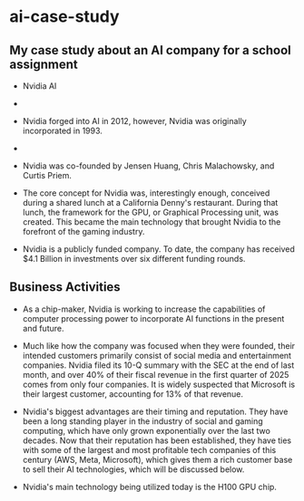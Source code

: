 # ai-case-study

## My case study about an AI company for a school assignment

* Nvidia AI
* 
* Nvidia forged into AI in 2012, however, Nvidia was originally incorporated in 1993.
* 
* Nvidia was co-founded by Jensen Huang, Chris Malachowsky, and Curtis Priem.

* The core concept for Nvidia was, interestingly enough, conceived during a shared lunch at a California Denny's restaurant. During that lunch, the framework for the GPU, or Graphical Processing unit, was created. This became the main technology that brought Nvidia to the forefront of the gaming industry.

* Nvidia is a publicly funded company. To date, the company has received $4.1 Billion in investments over six different funding rounds.

## Business Activities

* As a chip-maker, Nvidia is working to increase the capabilities of computer processing power to incorporate AI functions in the present and future.

* Much like how the company was focused when they were founded, their intended customers primarily consist of social media and entertainment companies. Nvidia filed its 10-Q summary with the SEC at the end of last month, and over 40% of their fiscal revenue in the first quarter of 2025 comes from only four companies. It is widely suspected that Microsoft is their largest customer, accounting for 13% of that revenue.

* Nvidia's biggest advantages are their timing and reputation. They have been a long standing player in the industry of social and gaming computing, which have only grown exponentially over the last two decades. Now that their reputation has been established, they have ties with some of the largest and most profitable tech companies of this century (AWS, Meta, Microsoft), which gives them a rich customer base to sell their AI technologies, which will be discussed below.

* Nvidia's main technology being utilized today is the H100 GPU chip. 
